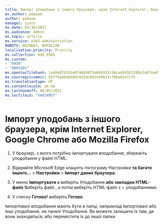 ```yaml
---
title: Імпорт уподобань з іншого браузера, крім Internet Explorer, Google Chrome або Mozilla Firefox
ms.author: pebaum
author: pebaum
manager: scotv
ms.date: 03/30/2021
ms.audience: Admin
ms.topic: article
ms.service: o365-administration
ROBOTS: NOINDEX, NOFOLLOW
localization_priority: Priority
ms.collection: Adm_O365
ms.custom:
- "9450"
- "9005491"
ms.openlocfilehash: 1a40e87d293e8f48650f3a6b8933c36cadd45b2290e3a074a499c964a274d59b
ms.sourcegitcommit: b5f7da89a650d2915dc652449623c78be6247175
ms.translationtype: HT
ms.contentlocale: uk-UA
ms.lasthandoff: 08/05/2021
ms.locfileid: "54014957"
---
```

# <a name="import-favorites-from-a-browser-other-than-internet-explorer-google-chrome-or-mozilla-firefox"></a>Імпорт уподобань з іншого браузера, крім Internet Explorer, Google Chrome або Mozilla Firefox

1. У браузері, з якого потрібно імпортувати вподобання, збережіть уподобання у файлі HTML.

1. Відкрийте Microsoft Edge клацніть піктограму Настройки **та багато іншого...**  >  **Настройки**  >  **Імпорт даних браузера.**

1. У меню **Імпортувати з** виберіть Уподобання **або закладки HTML-файл** Виберіть файл , а потім виберіть HTML-файл з  >  уподобаннями.

1. У списку **Готово!** виберіть **Готово**.

Імпортовані вподобання мають бути в папці, наприклад Імпортовані або Інші уподобання, на панелі Уподобання. Ви можете залишити їх там, де вони знаходяться, або перемістити їх до іншої папки.